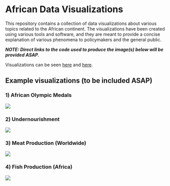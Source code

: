 # African Data Visualizations

This repository contains a collection of data visualizations about various topics related to the African continent. 
The visualizations have been created using various tools and software, and they are meant to provide a concise explanation of various phenomena to policymakers and the general public.

***NOTE: Direct links to the code used to produce the image(s) below will be provided ASAP.***

Visualizations can be seen [here](https://linktr.ee/afro_dataviz) and [here](https://www.instagram.com/afro_dataviz/).

## Example visualizations (to be included ASAP)

### 1) African Olympic Medals 

![](https://github.com/wokech/afrodataviz/blob/master/sub_pro_9_olympics_wpr_ioc/images/africa_olympic_medals_square.png)

### 2) Undernourishment

![](https://github.com/wokech/afrodataviz/blob/master/sub_pro_7_agriculture_owid/images/undernourished_region.png)

### 3) Meat Production (Worldwide)

![](https://github.com/wokech/afrodataviz/blob/master/sub_pro_7_agriculture_owid/images/continent_meat_1.png)

### 4) Fish Production (Africa)

![](https://github.com/wokech/afrodataviz/blob/master/sub_pro_7_agriculture_owid/images/africa_segment_fish.png)
